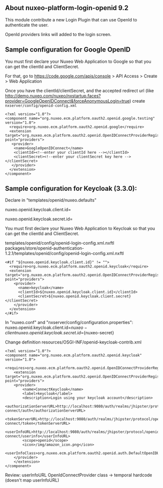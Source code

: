 
## About nuxeo-platform-login-openid 9.2

This module contribute a new Login Plugin that can use OpenId to authenticate the user.

OpenId providers links will added to the login screen.

## Sample configuration for Google OpenID

You must first declare your Nuxeo Web Application to Google so that you can get the clientId and ClientSecret.

For that, go to https://code.google.com/apis/console > API Access > Create > Web Application

Once you have the clientId/clientSecret, and the accepted redirect url (like http://demo.nuxeo.com/nuxeo/nxstartup.faces?provider=GoogleOpenIDConnect&forceAnonymousLogin=true) create `nxserver/config/openid-config.xml`

    <?xml version="1.0"?>
    <component name="org.nuxeo.ecm.platform.oauth2.openid.google.testing" version="1.0">
      <require>org.nuxeo.ecm.platform.oauth2.openid.google</require>
      <extension target="org.nuxeo.ecm.platform.oauth2.openid.OpenIDConnectProviderRegistry" point="providers">
       <provider>
        <name>GoogleOpenIDConnect</name>
        <clientId><!--enter your clientId here --></clientId>
        <clientSecret><!--enter your clientSecret key here --></clientSecret>
       </provider>
      </extension>
    </component>

## Sample configuration for Keycloak (3.3.0):

Declare in "templates/openid/nuxeo.defaults"

nuxeo.openid.keycloak.client.id=


nuxeo.openid.keycloak.secret.id=


You must first declare your Nuxeo Web Application to Keycloak so that you can get the clientId and ClientSecret.

templates/openid/config/openid-login-config.xml.nxftl
packages/store/openid-authentication-1.2.1/templates/openid/config/openid-login-config.xml.nxftl

    <#if "${nuxeo.openid.keycloak.client.id}" != "">
      <require>org.nuxeo.ecm.platform.oauth2.openid.keycloak</require>
      <extension target="org.nuxeo.ecm.platform.oauth2.openid.OpenIDConnectProviderRegistry" point="providers">
        <provider>
          <name>keycloak</name>
          <clientId>${nuxeo.openid.keycloak.client.id}</clientId>
          <clientSecret>${nuxeo.openid.keycloak.client.secret}</clientSecret>
        </provider>
      </extension>
    </#if>


In "nuxeo.conf" and "nxserver/config/configuration.properties":
nuxeo.openid.keycloak.client.id=${nuxeo-client}
nuxeo.openid.keycloak.secret.id=${nuxeo-secret}


Change definition resources/OSGI-INF/openid-keycloak-contrib.xml

	<?xml version="1.0"?>
	<component name="org.nuxeo.ecm.platform.oauth2.openid.keycloak" version="1.0">
	    <requires>org.nuxeo.ecm.platform.oauth2.openid.OpenIDConnectProviderRegistry</requires>
	    <extension target="org.nuxeo.ecm.platform.oauth2.openid.OpenIDConnectProviderRegistry" point="providers">
		<provider>
		    <name>ConnectKeycloak</name>
		    <label>keycloak</label>
		    <description>Login using your keycloak account</description>
		    <authorizationServerURL>http://localhost:9080/auth/realms/jhipster/protocol/openid-connect/auth</authorizationServerURL>
		    <tokenServerURL>http://localhost:9080/auth/realms/jhipster/protocol/openid-connect/token</tokenServerURL>
		    <userInfoURL>http://localhost:9080/auth/realms/jhipster/protocol/openid-connect/userinfo</userInfoURL>
		    <scope>openid</scope>
		    <icon>/img/amazon_icon.png</icon>
		    <userInfoClass>org.nuxeo.ecm.platform.oauth2.openid.auth.DefaultOpenIDUserInfo</userInfoClass>
		</provider>
	    </extension>
	</component>

Review: userInfoURL OpenIdConnectProvider class -> temporal hardcode (doesn't map userInfoURL)


